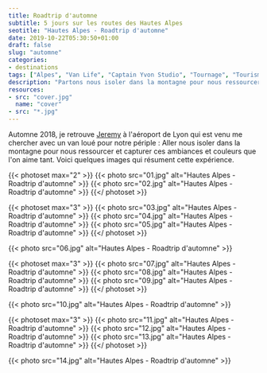 ```yaml
---
title: Roadtrip d'automne
subtitle: 5 jours sur les routes des Hautes Alpes
seotitle: "Hautes Alpes - Roadtrip d'automne"
date: 2019-10-22T05:30:50+01:00
draft: false
slug: "automne"
categories:
- destinations
tags: ["Alpes", "Van Life", "Captain Yvon Studio", "Tournage", "Tourisme", "Cabane", "Famille", "Vacances", "Hautes Alpes"]
description: "Partons nous isoler dans la montagne pour nous ressourcer et capturer ces ambiances et couleurs que l'on aime tant"
resources:
- src: "cover.jpg"
  name: "cover"
- src: "*.jpg"
---
```


Automne 2018, je retrouve [Jeremy](https://djisupertramp.com) à l'aéroport de Lyon qui est venu me chercher avec un van loué pour notre périple : Aller nous isoler dans la montagne pour nous ressourcer et capturer ces ambiances et couleurs que l'on aime tant. Voici quelques images qui résument cette expérience.

{{< photoset max="2" >}}
  {{< photo src="01.jpg" alt="Hautes Alpes - Roadtrip d'automne" >}}
  {{< photo src="02.jpg" alt="Hautes Alpes - Roadtrip d'automne" >}}
{{</ photoset >}}

{{< photoset max="3" >}}
  {{< photo src="03.jpg" alt="Hautes Alpes - Roadtrip d'automne" >}}
  {{< photo src="04.jpg" alt="Hautes Alpes - Roadtrip d'automne" >}}
  {{< photo src="05.jpg" alt="Hautes Alpes - Roadtrip d'automne" >}}
{{</ photoset >}}

{{< photo src="06.jpg" alt="Hautes Alpes - Roadtrip d'automne" >}}

{{< photoset max="3" >}}
  {{< photo src="07.jpg" alt="Hautes Alpes - Roadtrip d'automne" >}}
  {{< photo src="08.jpg" alt="Hautes Alpes - Roadtrip d'automne" >}}
  {{< photo src="09.jpg" alt="Hautes Alpes - Roadtrip d'automne" >}}
{{</ photoset >}}

{{< photo src="10.jpg" alt="Hautes Alpes - Roadtrip d'automne" >}}

{{< photoset max="3" >}}
  {{< photo src="11.jpg" alt="Hautes Alpes - Roadtrip d'automne" >}}
  {{< photo src="12.jpg" alt="Hautes Alpes - Roadtrip d'automne" >}}
  {{< photo src="13.jpg" alt="Hautes Alpes - Roadtrip d'automne" >}}
{{</ photoset >}}

{{< photo src="14.jpg" alt="Hautes Alpes - Roadtrip d'automne" >}}

